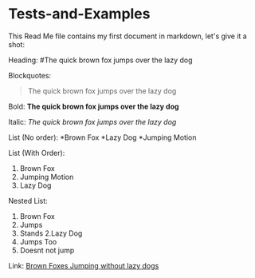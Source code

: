 Tests-and-Examples
==================

This Read Me file contains my first document in markdown, let's give it a shot:

Heading:
#The quick brown fox jumps over the lazy dog

Blockquotes:
>The quick brown fox jumps over the lazy dog

Bold:
**The quick brown fox jumps over the lazy dog**

Italic:
*The quick brown fox jumps over the lazy dog*

List (No order):
*Brown Fox
*Lazy Dog
*Jumping Motion

List (With Order):
1. Brown Fox
2. Jumping Motion
3. Lazy Dog

Nested List:
1. Brown Fox
  1. Jumps
  2. Stands
2.Lazy Dog
  1. Jumps Too
  2. Doesnt not jump

Link: [Brown Foxes Jumping without lazy dogs](http://www.youtube.com/watch?v=c8xJtH6UcQY)
